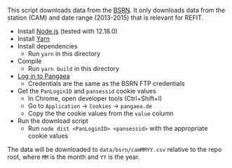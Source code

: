 This script downloads data from the [BSRN](https://bsrn.awi.de/). It only downloads data from the station (CAM) and date range (2013-2015) that is relevant for REFIT.

- Install [Node.js](https://nodejs.org/en/) (tested with 12.18.0)
- Install [Yarn](https://classic.yarnpkg.com/en/docs/install)
- Install dependencies
  - Run `yarn` in this directory
- Compile
  - Run `yarn build` in this directory
- [Log in to Pangaea](https://www.pangaea.de/user/login.php)
  - Credentials are the same as the BSRN FTP credentials
- Get the `PanLoginID` and `pansessid` cookie values
  - In Chrome, open developer tools (Ctrl+Shift+I)
  - Go to `Application` -> `Cookies` -> `pangaea.de`
  - Copy the the cookie values from the `value` column
- Run the download script
  - Run `node dist <PanLoginID> <pansessid>` with the appropriate cookie values

The data will be downloaded to `data/bsrn/camMMYY.csv` relative to the repo root, where `MM` is the month and `YY` is the year.
